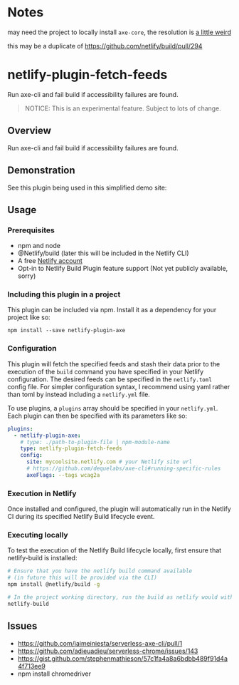 # Notes 

may need the project to locally install `axe-core`, the resolution is
[a little weird](https://github.com/dequelabs/axe-cli/blob/819eaf299affdcb9e8e9ec76b843e231778612c1/lib/utils.js)

this may be a duplicate of https://github.com/netlify/build/pull/294

# netlify-plugin-fetch-feeds

Run axe-cli and fail build if accessibility failures are found.


> NOTICE: This is an experimental feature. Subject to lots of change.


## Overview

Run axe-cli and fail build if accessibility failures are found.

## Demonstration

See this plugin being used in this simplified demo site:

## Usage

### Prerequisites

- npm and node
- @Netlify/build (later this will be included in the Netlify CLI)
- A free [Netlify account](https://netlify.com)
- Opt-in to Netlify Build Plugin feature support (Not yet publicly available, sorry)


### Including this plugin in a project

This plugin can be included via npm. Install it as a dependency for your project like so:

```
npm install --save netlify-plugin-axe
```

### Configuration

This plugin will fetch the specified feeds and stash their data prior to the execution of the `build` command you have specified in your Netlify configuration. The desired feeds can be specified in the `netlify.toml` config file. For simpler configuration syntax, I recommend using yaml rather than toml by instead including a `netlify.yml` file.

To use plugins, a `plugins` array should be specified in your `netlify.yml`. Each plugin can then be specified with its parameters like so:

```yaml
plugins:
  - netlify-plugin-axe:
    # type: ./path-to-plugin-file | npm-module-name
    type: netlify-plugin-fetch-feeds
    config:
      site: mycoolsite.netlify.com # your Netlify site url
      # https://github.com/dequelabs/axe-cli#running-specific-rules
      axeFlags: --tags wcag2a
```


### Execution in Netlify

Once installed and configured, the plugin will automatically run in the Netlify CI during its specified Netlify Build lifecycle event.

### Executing locally

To test the execution of the Netlify Build lifecycle locally, first ensure that netlify-build is installed:

```bash
# Ensure that you have the netlify build command available
# (in future this will be provided via the CLI)
npm install @netlify/build -g

# In the project working directory, run the build as netlify would with the build bot
netlify-build
```


## Issues

- https://github.com/jaimeiniesta/serverless-axe-cli/pull/1
- https://github.com/adieuadieu/serverless-chrome/issues/143
- https://gist.github.com/stephenmathieson/57c1fa4a8a6bdbb489f91d4a4f713ee9
- npm install chromedriver